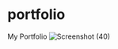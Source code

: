 # portfolio
My Portfolio
![Screenshot (40)](https://github.com/ajinkyabengal1/portfolio/assets/70565474/53430215-2c16-4596-abbe-57e9a6b5a41c)
